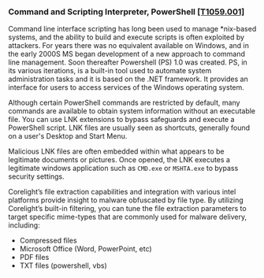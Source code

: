 ### Command and Scripting Interpreter, PowerShell [\[T1059.001\]](https://attack.mitre.org/techniques/T1059/001)

Command line interface scripting has long been used to manage *nix-based systems, and the ability to build and execute scripts is often exploited by attackers. For years there was no equivalent available on Windows, and in the early 2000S MS began development of a new approach to command line management. Soon thereafter Powershell (PS) 1.0 was created. PS, in its various iterations, is a built-in tool used to automate system administration tasks and it is based on the .NET framework. It provides an interface for users to access services of the Windows operating system.

Although certain PowerShell commands are restricted by default, many commands are available to obtain system information without an executable file. You can use LNK extensions to bypass safeguards and execute a PowerShell script. LNK files are usually seen as shortcuts, generally found on a user's Desktop and Start Menu.

Malicious LNK files are often embedded within what appears to be legitimate documents or pictures. Once opened, the LNK executes a legitimate windows application such as `CMD.exe` or `MSHTA.exe` to bypass security settings.

Corelight’s file extraction capabilities and integration with various intel platforms provide insight to malware obfuscated by file type. By utilizing Corelight’s built-in filtering, you can tune the file extraction parameters to target specific mime-types that are commonly used for malware delivery, including:

- Compressed files
- Microsoft Office (Word, PowerPoint, etc)
- PDF files
- TXT files (powershell, vbs)
